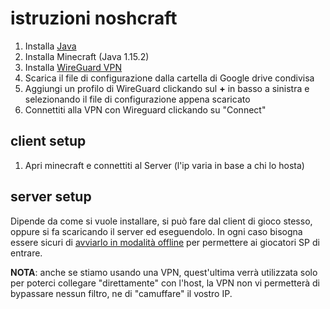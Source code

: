 # istruzioni noshcraft
1. Installa [Java](https://javadl.oracle.com/webapps/download/AutoDL?BundleId=242057_3d5a2bb8f8d4428bbe94aed7ec7ae784)
0. Installa Minecraft (Java 1.15.2)
1. Installa [WireGuard VPN](https://www.wireguard.com/install/)
2. Scarica il file di configurazione dalla cartella di Google drive condivisa
4. Aggiungi un profilo di WireGuard clickando sul **+** in basso a sinistra e selezionando il file di configurazione appena scaricato
5. Connettiti alla VPN con Wireguard clickando su "Connect"

## client setup
1. Apri minecraft e connettiti al Server (l'ip varia in base a chi lo hosta)

## server setup
Dipende da come si vuole installare, si può fare dal client di gioco stesso, oppure si fa scaricando il server ed eseguendolo.
In ogni caso bisogna essere sicuri di [avviarlo in modalità offline](https://www.akliz.net/manage/knowledgebase/30/How-to-Enable-OnlineorOffline-Mode-on-a-Minecraft-Server.html) per permettere ai giocatori SP di entrare.

**NOTA**: anche se stiamo usando una VPN, quest'ultima verrà utilizzata solo per poterci collegare "direttamente" con l'host, la VPN non vi permetterà di bypassare nessun filtro, ne di "camuffare" il vostro IP.
